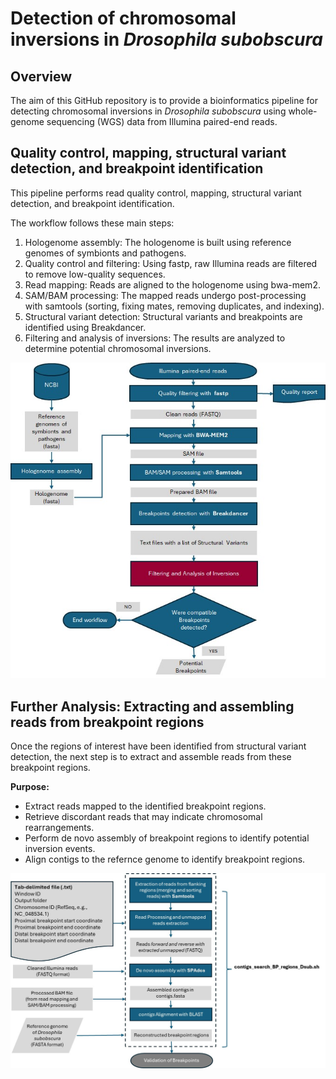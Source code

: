 # Detection of chromosomal inversions in *Drosophila subobscura*

## Overview

The aim of this GitHub repository is to provide a bioinformatics pipeline for detecting chromosomal inversions in *Drosophila subobscura* using whole-genome sequencing (WGS) data from Illumina paired-end reads. 

## Quality control, mapping, structural variant detection, and breakpoint identification

This pipeline performs read quality control, mapping, structural variant detection, and breakpoint identification.

The workflow follows these main steps:

1. Hologenome assembly: The hologenome is built using reference genomes of symbionts and pathogens.
2. Quality control and filtering: Using fastp, raw Illumina reads are filtered to remove low-quality sequences.
3. Read mapping: Reads are aligned to the hologenome using bwa-mem2.
4. SAM/BAM processing: The mapped reads undergo post-processing with samtools (sorting, fixing mates, removing duplicates, and indexing).
5. Structural variant detection: Structural variants and breakpoints are identified using Breakdancer.
6. Filtering and analysis of inversions: The results are analyzed to determine potential chromosomal inversions.


![Pipeline Workflow](images/Workflow_BP.jpg)

## **Further Analysis: Extracting and assembling reads from breakpoint regions**

Once the regions of interest have been identified from structural variant detection, the next step is to extract and assemble reads from these breakpoint regions.

**Purpose:**  
  - Extract reads mapped to the identified breakpoint regions.
  - Retrieve discordant reads that may indicate chromosomal rearrangements.
  - Perform de novo assembly of breakpoint regions to identify potential inversion events.
  - Align contigs to the refernce genome to identify breakpoint regions. 

![De novo assembly Workflow](images/Workflow_assembly.jpg)
